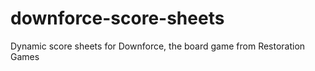 # downforce-score-sheets
Dynamic score sheets for Downforce, the board game from Restoration Games 

